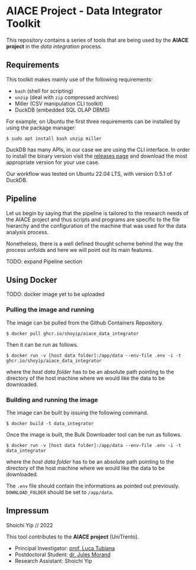 # AIACE Project - Data Integrator Toolkit

This repository contains a series of tools that are being used by the **AIACE project**
in the *data integration* process.

## Requirements

This toolkit makes mainly use of the following requirements:

- `bash` (shell for scripting)
- `unzip` (deal with `zip` compressed archives)
- Miller (CSV manipulation CLI toolkit)
- DuckDB (embedded SQL OLAP DBMS)

For example, on Ubuntu the first three requirements can be installed by using
the package manager:

```console
$ sudo apt install bash unzip miller
```

DuckDB has many APIs, in our case we are using the CLI interface. In order to
install the binary version visit the
[releases page](https://github.com/duckdb/duckdb/releases/) and download the
most appropriate version for your use case.

Our workflow was tested on Ubuntu 22.04 LTS, with version 0.5.1 of DuckDB.

## Pipeline

Let us begin by saying that the pipeline is tailored to the research needs of the
AIACE project and thus scripts and programs are specific to the file hierarchy
and the configuration of the machine that was used for the data analysis process.

Nonetheless, there is a well defined thought scheme behind the way the process
unfolds and here we will point out its main features.

TODO: expand Pipeline section

## Using Docker

TODO: docker image yet to be uploaded

### Pulling the image and running

The image can be pulled from the Github Containers Repository.

```console
$ docker pull ghcr.io/shoyip/aiace_data_integrator
```

Then it can be run as follows.

```console
$ docker run -v [host data folder]:/app/data --env-file .env -i -t ghcr.io/shoyip/aiace_data_integrator
```

where the *host data folder* has to be an absolute path pointing to the directory
of the host machine where we would like the data to be downloaded.

### Building and running the image

The image can be built by issuing the following command.

```console
$ docker build -t data_integrator
```

Once the image is built, the Bulk Downloader tool can be run as follows.

```console
$ docker run -v [host data folder]:/app/data --env-file .env -i -t data_integrator
```

where the *host data folder* has to be an absolute path pointing to the directory
of the host machine where we would like the data to be downloaded.

The `.env` file should contain the informations as pointed out previously.
`DOWNLOAD_FOLDER` should be set to `/app/data`.

## Impressum

Shoichi Yip // 2022

This tool contributes to the **AIACE project** (UniTrento).

- Principal Investigator: [prof. Luca Tubiana](https://sbp.physics.unitn.it/luca-tubiana/)
- Postdoctoral Student: [dr. Jules Morand](https://sbp.physics.unitn.it/jules-morand/)
- Research Assistant: Shoichi Yip
